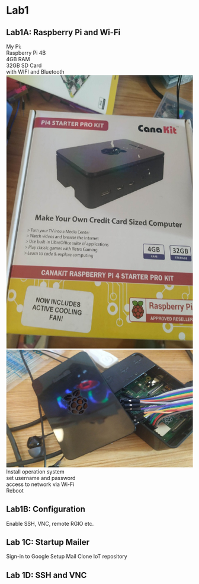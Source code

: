 # Lab1
## Lab1A: Raspberry Pi and Wi-Fi
My Pi:  
  Raspberry Pi 4B  
  4GB RAM  
  32GB SD Card  
  with WIFI and Bluetooth  
![](Lab1A-0.jpg)  
![](Lab1A-1.jpg)  
Install operation system  
set username and password  
access to network via Wi-Fi  
Reboot  
## Lab1B: Configuration
  Enable SSH, VNC, remote RGIO etc.
## Lab 1C: Startup Mailer
Sign-in to Google
Setup Mail
Clone IoT repository
## Lab 1D: SSH and VNC


